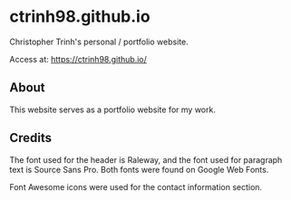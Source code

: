 # ctrinh98.github.io
Christopher Trinh's personal / portfolio website.

Access at: https://ctrinh98.github.io/

## About
This website serves as a portfolio website for my work.

## Credits
The font used for the header is Raleway, and the font used for paragraph text is Source Sans Pro. Both fonts were found on Google Web Fonts.

Font Awesome icons were used for the contact information section.
